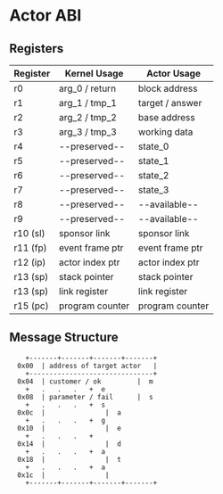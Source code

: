 # Actor ABI

## Registers

| Register | Kernel Usage    | Actor Usage     |
|----------|-----------------|-----------------|
| r0       | arg_0 / return  | block address   |
| r1       | arg_1 / tmp_1   | target / answer |
| r2       | arg_2 / tmp_2   | base address    |
| r3       | arg_3 / tmp_3   | working data    |
| r4       | --preserved--   | state_0         |
| r5       | --preserved--   | state_1         |
| r6       | --preserved--   | state_2         |
| r7       | --preserved--   | state_3         |
| r8       | --preserved--   | --available--   |
| r9       | --preserved--   | --available--   |
| r10 (sl) | sponsor link    | sponsor link    |
| r11 (fp) | event frame ptr | event frame ptr |
| r12 (ip) | actor index ptr | actor index ptr |
| r13 (sp) | stack pointer   | stack pointer   |
| r13 (sp) | link register   | link register   |
| r15 (pc) | program counter | program counter |

## Message Structure
~~~
	+-------+-------+-------+-------+
  0x00	| address of target actor	|
	+-------------------------------+
  0x04	| customer / ok			|  m
	+	.	.	.	+  e
  0x08	| parameter / fail		|  s
	+	.	.	.	+  s
  0x0c	|				|  a
	+	.	.	.	+  g
  0x10	|				|  e
	+	.	.	.	+
  0x14	|				|  d
	+	.	.	.	+  a
  0x18	|				|  t
	+	.	.	.	+  a
  0x1c	|				|
	+-------+-------+-------+-------+
~~~
